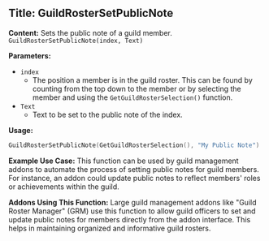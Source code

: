 ## Title: GuildRosterSetPublicNote

**Content:**
Sets the public note of a guild member.
`GuildRosterSetPublicNote(index, Text)`

**Parameters:**
- `index`
  - The position a member is in the guild roster. This can be found by counting from the top down to the member or by selecting the member and using the `GetGuildRosterSelection()` function.
- `Text`
  - Text to be set to the public note of the index.

**Usage:**
```lua
GuildRosterSetPublicNote(GetGuildRosterSelection(), "My Public Note")
```

**Example Use Case:**
This function can be used by guild management addons to automate the process of setting public notes for guild members. For instance, an addon could update public notes to reflect members' roles or achievements within the guild.

**Addons Using This Function:**
Large guild management addons like "Guild Roster Manager" (GRM) use this function to allow guild officers to set and update public notes for members directly from the addon interface. This helps in maintaining organized and informative guild rosters.